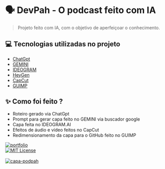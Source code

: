 # 🗣️ DevPah - O podcast feito com IA 
> Projeto feito com IA, com o objetivo de aperfeiçoar o conhecimento.

## 💻 Tecnologias utilizadas no projeto
- [ChatGpt](https://chatgpt.com/)
- [GEMINI](https://www.google.com/)
- [IDEOGRAM](https://ideogram.ai/t/explore/)
- [HeyGen](https://app.heygen.com/home/)
- [CapCut](https://www.capcut.com/pt-br/)
- [GUIMP](https://www.gimp.org/downloads/)

## ✨ Como foi feito ?
- Roteiro gerado via ChatGpt
- Prompt para gerar capa feito no GEMINI via buscador google
- Capa feita no IDEOGRAM.AI
- Efeitos de áudio e vídeo feitos no CapCut
- Redimensionamento da capa para o GitHub feito no GUIMP

[![portfolio](https://img.shields.io/badge/my_portfolio-000?style=for-the-badge&logo=ko-fi&logoColor=white)](https://github.com/danielgomesbr?tab=repositories)
<br>
[![MIT License](https://img.shields.io/badge/License-MIT-green.svg)](https://choosealicense.com/licenses/mit/)
<br>
<br>
[![capa-podpah](https://github.com/user-attachments/assets/00ab8e8a-ed2a-4767-b2df-2adc79b736bd)](https://youtu.be/wi132KeFvAU)
